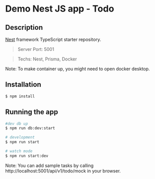 # Demo Nest JS app - Todo

## Description

[Nest](https://github.com/nestjs/nest) framework TypeScript starter repository.

> Server Port: 5001

> Techs: Nest, Prisma, Docker

Note: To make container up, you might need to open docker desktop.

## Installation

```bash
$ npm install
```

## Running the app

```bash
#dev db up
$ npm run db:dev:start

# development
$ npm run start

# watch mode
$ npm run start:dev
```

Note: You can add sample tasks by calling http://localhost:5001/api/v1/todo/mock in your browser.
